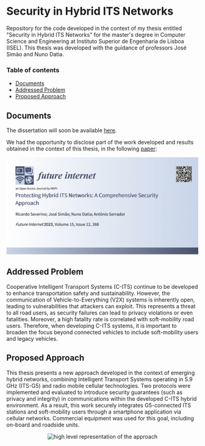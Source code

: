 # Security in Hybrid ITS Networks

Repository for the code developed in the context of my thesis entitled "Security in Hybrid ITS Networks" for the master's degree in Computer Science and Engineering at Instituto Superior de Engenharia de Lisboa (ISEL). This thesis was developed with the guidance of professors José Simão and Nuno Datia.

### Table of contents
- [Documents](#documents)
- [Addressed Problem](#addressed-problem)
- [Proposed Approach](#proposed-approach)

## Documents

The dissertation will soon be available [here](https://github.com/RicardoFilipe99/Security-in-Hybrid-ITS-Networks/blob/main/docs).

We had the opportunity to disclose part of the work developed and results obtained in the context of this thesis, in the following [paper](https://doi.org/10.3390/fi15120388):

<p align="center">
    <img src="docs/img/Article_Banner_MDPI_futureinternet.png" width="650px" alt="article banner" />
</p>

## Addressed Problem

Cooperative Intelligent Transport Systems (C-ITS) continue to be developed to enhance transportation safety and sustainability. However, the communication of Vehicle-to-Everything (V2X) systems is inherently open, leading to vulnerabilities that attackers can exploit. This represents a threat to all road users, as security failures can lead to privacy violations or even fatalities. Moreover, a high fatality rate is correlated with soft-mobility road users. Therefore, when developing C-ITS systems, it is important to broaden the focus beyond connected vehicles to include soft-mobility users and legacy vehicles.

## Proposed Approach

This thesis presents a new approach developed in the context of emerging hybrid networks, combining Intelligent Transport Systems operating in 5.9 GHz (ITS-G5) and radio mobile cellular technologies. Two protocols were implemented and evaluated to introduce security guarantees (such as privacy and integrity) in communications within the developed C-ITS hybrid environment. As a result, this work securely integrates G5-connected ITS stations and soft-mobility users through a smartphone application via cellular networks. Commercial equipment was used for this goal, including on-board and roadside units.

<p align="center">
    <img src="docs/img/high-level-representation-of-the-approach.png" width="650px" alt="high level representation of the approach" />
</p>



